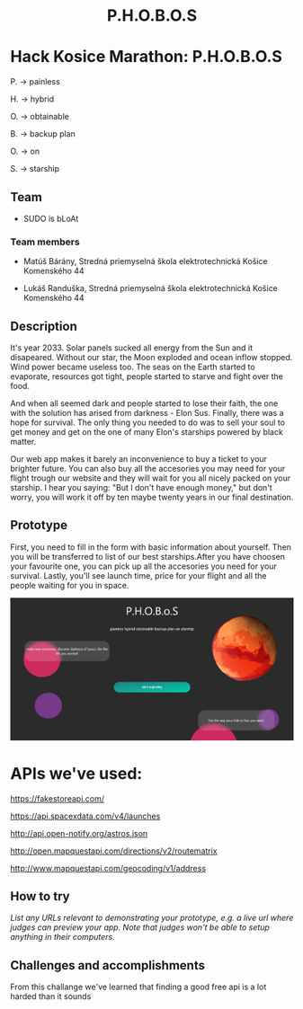 <h1 align="center">P.H.O.B.O.S</h1>

# Hack Kosice Marathon: P.H.O.B.O.S

P. -> painless

H. -> hybrid

O. -> obtainable

B. -> backup plan

O. -> on

S. -> starship

## Team

 - SUDO is bLoAt 

### Team members

 - Matúš Bárány, Stredná priemyselná škola elektrotechnická Košice Komenského 44

 - Lukáš Randuška, Stredná priemyselná škola elektrotechnická Košice Komenského 44

## Description 

It's year 2033. Solar panels sucked all energy from the Sun and it disapeared. Without our star, the Moon exploded and ocean inflow stopped. Wind power became useless too. The seas on the Earth started to evaporate, resources got tight, people started to starve and fight over the food.

And when all seemed dark and people started to lose their faith, the one with the solution has arised from darkness - Elon Sus. Finally, there was a hope for survival. The only thing you needed to do was to sell your soul to get money and get on the one of many Elon's starships powered by black matter. 

Our web app makes it barely an inconvenience to buy a ticket to your brighter future. You can also buy all the accesories you may need for your flight trough our website and they will wait for you all nicely packed on your starship. I hear you saying: "But I don't have enough money," but don't worry, you will work it off by ten maybe twenty years in our final destination. 

## Prototype 

First, you need to fill in the form with basic information about yourself. Then you will be transferred to list of our best starships.After you have choosen your favourite one, you can pick up all the accesories you need for your survival. Lastly, you'll see launch time, price for your flight and all the people waiting for you in space. 


![alt text](https://github.com/SightMan3/PHOBoS/blob/master/src/assets/presentation_image.png?raw=true)

# APIs we've used:

https://fakestoreapi.com/

https://api.spacexdata.com/v4/launches

http://api.open-notify.org/astros.json

http://open.mapquestapi.com/directions/v2/routematrix

http://www.mapquestapi.com/geocoding/v1/address

## How to try

*List any URLs relevant to demonstrating your prototype, e.g. a live url where judges can preview your app. Note that judges won't be able to setup anything in their computers.*


## Challenges and accomplishments

From this challange we've learned that finding a good free api is a lot harded than it sounds 
